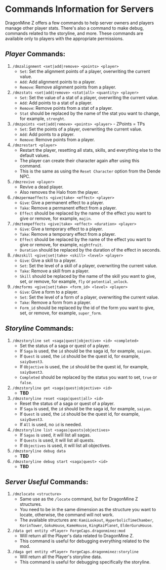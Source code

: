 # Commands Information for Servers

DragonMine Z offers a few commands to help server owners and players manage other player stats. There's also a command to make debug, commands related to the storyline, and more.
These commands are available only to players with the appropriate permissions.

## **_Player_ Commands:**

1. `/dmzalignment <set|add|remove> <points> <player>`
     - `Set`: Set the alignment points of a player, overwriting the current value.
     - `Add`: Add alignment points to a player.
     - `Remove`: Remove alignment points from a player.
2. `/dmzstats <set|add|remove> <stat|all> <quantity> <player>`
     - `Set`: Set the value of a stat of a player, overwriting the current value.
     - `Add`: Add points to a stat of a player.
     - `Remove`: Remove points from a stat of a player.
     - `Stat` should be replaced by the name of the stat you want to change, for example, `strenght`.
3. `/dmzpoints <set|add|remove> <points> <player>` - ZPoints = TPs
     - `Set`: Set the points of a player, overwriting the current value.
     - `Add`: Add points to a player.
     - `Remove`: Remove points from a player.
4. `/dmzrestart <player>`
     - Restart the player, resetting all stats, skills, and everything else to the default values.
     - The player can create their character again after using this command.
     - This is the same as using the `Reset Character` option from the Dende NPC.
5. `/dmzrevive <player>`
     - Revive a dead player.
     - Also removes the Halo from the player.
6. `/dmzpermaeffects <give|take> <effect> <player>`
     - `Give`: Give a permanent effect to a player.
     - `Take`: Remove a permanent effect from a player.
     - `Effect` should be replaced by the name of the effect you want to give or remove, for example, `majin`.
7. `/dmztempeffects <give|take> <effect> <duration> <player>`
     - `Give`: Give a temporary effect to a player.
     - `Take`: Remove a temporary effect from a player.
     - `Effect` should be replaced by the name of the effect you want to give or remove, for example, `mightfruit`.
     - `Duration` should be replaced by the duration of the effect in seconds.
8. `/dmzskill <give|set|take> <skill> <level> <player>`
     - `Give`: Give a skill to a player.
     - `Set`: Set the level of a skill of a player, overwriting the current value.
     - `Take`: Remove a skill from a player.
     - `Skill` should be replaced by the name of the skill you want to give, set, or remove, for example, `fly` or `potential_unlock`.
9. `/dmzforms <give|set|take> <form_id> <level> <player>`
     - `Give`: Give a form to a player.
     - `Set`: Set the level of a form of a player, overwriting the current value.
     - `Take`: Remove a form from a player.
     - `Form_id` should be replaced by the id of the form you want to give, set, or remove, for example, `super_form`.

## **_Storyline_ Commands:**

1. `/dmzstoryline set <saga|quest|objective> <id> <completed>`
     - Set the status of a saga or quest of a player.
     - If `Saga` is used, the `id` should be the saga id, for example, `saiyan`.
     - If `Quest` is used, the `id` should be the quest id, for example, `saiyQuest3`.
     - If `Objective` is used, the `id` should be the quest id, for example, `saiyQuest3`.
     - `Completed` should be replaced by the status you want to set, `true` or `false`.
2. `/dmzstoryline get <saga|quest|objective> <id>`
     - **TBD**
3. `/dmzstoryline reset <saga|quest|all> <id>`
     - Reset the status of a saga or quest of a player.
     - If `Saga` is used, the `id` should be the saga id, for example, `saiyan`.
     - If `Quest` is used, the `id` should be the quest id, for example, `saiyQuest3`.
     - If `All` is used, no `id` is needed.
4. `/dmzstoryline list <sagas|quests|objectives>`
     - If `Sagas` is used, it will list all sagas.
     - If `Quests` is used, it will list all quests.
     - If `Objectives` is used, it will list all objectives.
5. `/dmzstoryline debug data`
     - **TBD**
6. `/dmzstoryline debug start <saga|quest> <id>`
     - **TBD**

## **_Server Useful_ Commands:**

1. `/dmzlocate <structure>`
     - Same use as the `/locate` command, but for DragonMine Z structures.
     - You need to be in the same dimension as the structure you want to locate, otherwise, the command will not work.
     - The available structures are: `KamiLookout`, `HyperbolicTimeChamber`, `KorinTower`, `GokuHouse`, `KameHouse`, `KingKaiPlanet`, `ElderGuruHouse`.
2. `/data get entity <Player> ForgeCaps.dragonminez:mod`
     - Will return all the Player's data related to DragonMine Z.
     - This command is useful for debugging everything related to the mod.
3. `/daga get entity <Player> ForgeCaps.dragonminez:storyline`
     - Will return all the Player's storyline data.
     - This command is useful for debugging specifically the storyline.